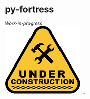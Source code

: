 # py-fortress
*Work-in-progress*  
 ![Under Construction](images/under-construction.png "py-fortress under construction")
...